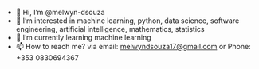 - 👋 Hi, I’m @melwyn-dsouza
- 👀 I’m interested in machine learning, python, data science, software engineering, artificial intelligence, mathematics, statistics
- 🌱 I’m currently learning machine learning
- 📫 How to reach me? via email: melwyndsouza17@gmail.com or Phone: +353 0830694367

<!---
melwyn-dsouza/melwyn-dsouza is a ✨ special ✨ repository because its `README.md` (this file) appears on your GitHub profile.
You can click the Preview link to take a look at your changes.
--->
